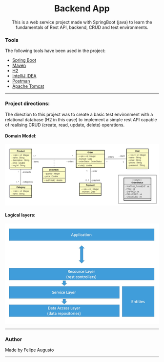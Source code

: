 <h1 align="center">Backend App</h1>

<p align="center">This is a web service project made with SpringBoot (java) to learn the fundamentals of Rest API, backend, CRUD and test environments. </p>

### Tools

The following tools have been used in the project:

- [Spring Boot](https://spring.io/projects/spring-boot)
- [Maven](https://maven.apache.org)
- [H2](https://www.h2database.com/html/main.html)
- [IntelliJ IDEA](https://www.jetbrains.com/idea/)
- [Postman](https://www.postman.com)
- [Apache Tomcat](https://tomcat.apache.org)

---
### Project directions:

<p>The direction to this project was to create a basic test environment with a relational database (H2 in this case) to implement a simple rest API capable of realising CRUD (create, read, update, delete) operations.</p>


#### Domain Model:
<img src="img/domain_model.png" alt="domain model">

#### Logical layers:
<img src="img/logical_layers.png" alt="logical layers">

---
### Author

Made by Felipe Augusto

---



 
